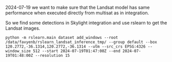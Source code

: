 2024-07-19 we want to make sure that the Landsat model has same performance when
executed directly from multisat as in integration.

So we find some detections in Skylight integration and use rslearn to get the Landsat
images.

    python -m rslearn.main dataset add_windows --root /data/favyenb/rslearn_landsat_inference_tmp/ --group default --box 120.2772,-36.1314,120.2772,-36.1314 --utm --src_crs EPSG:4326 --window_size 512 --start 2024-07-19T01:47:00Z --end 2024-07-19T01:48:00Z --resolution 15
